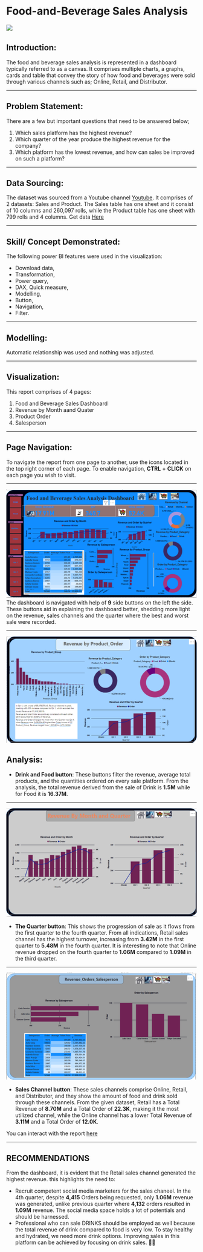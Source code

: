 # Food-and-Beverage Sales Analysis

![](intro_FnB.png)

## Introduction:

The food and beverage sales analysis is represented in a dashboard typically referred to as a canvas. It comprises multiple charts, a graphs, cards and table that convey the story of how food and beverages were sold through various channels such as; Online, Retail, and Distributor.
___
## Problem Statement:
There are a few but important questions that need to be answered below;
1.	Which sales platform has the highest revenue?
2.	Which quarter of the year produce the highest revenue for the company?
3.	Which platform has the lowest revenue, and how can sales be improved on such a platform?
___
## Data Sourcing:
The dataset was sourced from a Youtube channel [Youtube](https://www.youtube.com/watch?v=yf2nf0ivFDg&t=2163s). It comprises of 2 datasets: Sales and Product.
The Sales table has one sheet and it consist of 10 columns and 260,097 rolls, while the Product table has one sheet with 799 rolls and 4 columns.
Get data [Here](https://drive.google.com/drive/folders/1Zs4inYgcXpGrGwbMiBARMTos4bVy8_1F)
___
## Skill/ Concept Demonstrated:
The following power BI features were used in the visualization:
-	Download data,
-	Transformation,
-	Power query,
-	DAX, Quick measure,
-	Modelling,
-	Button,
-	Navigation,
-	Filter.
___

## Modelling:

Automatic relationship was used and nothing was adjusted.
___

## Visualization:
This report comprises of 4 pages:
1. Food and Beverage Sales Dashboard
2. Revenue by Month aand Quater
3. Product Order
4. Salesperson
___

## Page Navigation:

To navigate the report from one page to another, use the icons located in the top right corner of each page. To enable navigation, __CTRL__ __+__ __CLICK__ on each page you wish to visit.
___

![](FoodnBeverage.png)
The dashboard is navigated with help of __9__ side buttons on the left the side. These buttons aid in explaining the dashboard better, shedding more light on the revenue, sales channels and the quarter where the best and worst sale were recorded.
___

![](Order.png)
## Analysis:
-	**Drink and Food button**: These buttons filter the revenue, average total products, and the quantities ordered on every sale platform. From the analysis, the total revenue derived from the sale of Drink is __1.5M__ while for Food it is __16.37M__.
___

![](Revenue.png)
-	**The Quarter button**: This shows the progression of sale as it flows from the first quarter to the fourth quarter. From all indications, Retail sales channel has the highest turnover, increasing from __3.42M__ in the first quarter to __5.48M__ in the fourth quarter. It is interesting to note that Online revenue dropped on the fourth quarter to __1.06M__ compared to __1.09M__ in the third quarter. 
___

![](Sales.png)

-	**Sales Channel button**: These sales channels comprise Online, Retail, and Distributor, and they show the amount of food and drink sold through these channels. From the given dataset, Retail has a Total Revenue of __8.70M__ and a Total Order of __22.3K__, making it the most utilized channel, while the Online channel has a lower Total Revenue of __3.11M__ and a Total Order of __12.0K__.

You can interact with the report [here]( https://app.powerbi.com/groups/me/reports/105a94a6-e0be-4e41-9373-6aeed09d43d5/ReportSection?experience=power-bi)
___

## RECOMMENDATIONS
From the dashboard, it is evident that the Retail sales channel generated the highest revenue. this highlights the need to:
-	Recruit competent social media marketers for the sales chaneel. In the 4th quarter, despite __4,415__ Orders being requested, only __1.06M__ revenue was generated, unlike previous quarter where __4,132__ orders resulted in __1.09M__ revenue. The social media space holds a lot of potentials and should be harnessed.
-	Professional who can sale DRINKS should be employed as well because the total revenue of drink compared to food is very low. To stay healthy and hydrated, we need more drink options. Improving sales in this platform can be achieved by focusing on drink sales. 🍹😃





